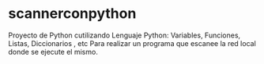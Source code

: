 # scannerconpython
Proyecto de Python cutilizando Lenguaje Python: Variables, Funciones, Listas, Diccionarios , etc  Para realizar un programa que escanee la red local donde se ejecute el mismo.
